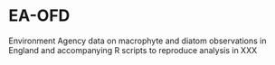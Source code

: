 # EA-OFD
Environment Agency data on macrophyte and diatom observations in England and accompanying R scripts to reproduce analysis in XXX
